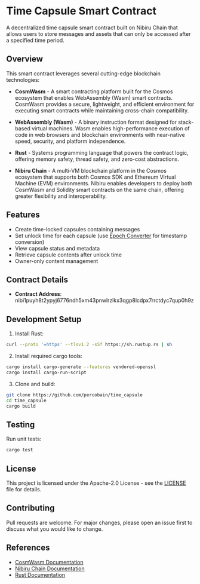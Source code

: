# Time Capsule Smart Contract

A decentralized time capsule smart contract built on Nibiru Chain that allows users to store messages and assets that can only be accessed after a specified time period.

## Overview

This smart contract leverages several cutting-edge blockchain technologies:

- **CosmWasm** - A smart contracting platform built for the Cosmos ecosystem that enables WebAssembly (Wasm) smart contracts. CosmWasm provides a secure, lightweight, and efficient environment for executing smart contracts while maintaining cross-chain compatibility.

- **WebAssembly (Wasm)** - A binary instruction format designed for stack-based virtual machines. Wasm enables high-performance execution of code in web browsers and blockchain environments with near-native speed, security, and platform independence.

- **Rust** - Systems programming language that powers the contract logic, offering memory safety, thread safety, and zero-cost abstractions.

- **Nibiru Chain** - A multi-VM blockchain platform in the Cosmos ecosystem that supports both Cosmos SDK and Ethereum Virtual Machine (EVM) environments. Nibiru enables developers to deploy both CosmWasm and Solidity smart contracts on the same chain, offering greater flexibility and interoperability.

## Features

- Create time-locked capsules containing messages
- Set unlock time for each capsule (use [Epoch Converter](https://www.epochconverter.com/) for timestamp conversion)
- View capsule status and metadata
- Retrieve capsule contents after unlock time
- Owner-only content management

## Contract Details

- **Contract Address**: nibi1puyh8t2ypyj6776ndh5xm43pnwlrzlkx3qgp8lcdpx7rrctdyc7qup0h9z

## Development Setup

1. Install Rust:
```sh
curl --proto '=https' --tlsv1.2 -sSf https://sh.rustup.rs | sh
```

2. Install required cargo tools:
```sh 
cargo install cargo-generate --features vendored-openssl
cargo install cargo-run-script
```

3. Clone and build:
```sh
git clone https://github.com/percobain/time_capsule
cd time_capsule
cargo build
```

## Testing

Run unit tests:
```sh
cargo test
```

## License

This project is licensed under the Apache-2.0 License - see the [LICENSE](LICENSE) file for details.

## Contributing

Pull requests are welcome. For major changes, please open an issue first to discuss what you would like to change.

## References

- [CosmWasm Documentation](https://docs.cosmwasm.com)
- [Nibiru Chain Documentation](https://docs.nibiru.fi/)
- [Rust Documentation](https://doc.rust-lang.org/)

